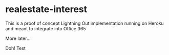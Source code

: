 # realestate-interest

This is a proof of concept Lightning Out implementation running on Heroku and meant to integrate into Office 365


More later...

Doh! Test
